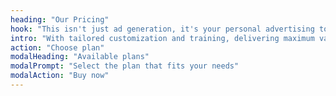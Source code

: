 ```yaml
---
heading: "Our Pricing"
hook: "This isn't just ad generation, it's your personal advertising tool"
intro: "With tailored customization and training, delivering maximum value for every dollar spent. Give it a try, and you'll instantly see you've never used anything like it."
action: "Choose plan"
modalHeading: "Available plans"
modalPrompt: "Select the plan that fits your needs"
modalAction: "Buy now"
---
```

